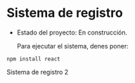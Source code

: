 <h1> Sistema de registro</h1>

- Estado del proyecto: En construcción.

  Para ejecutar el sistema, denes poner:
  
```npm install react```

Sistema de registro 2
